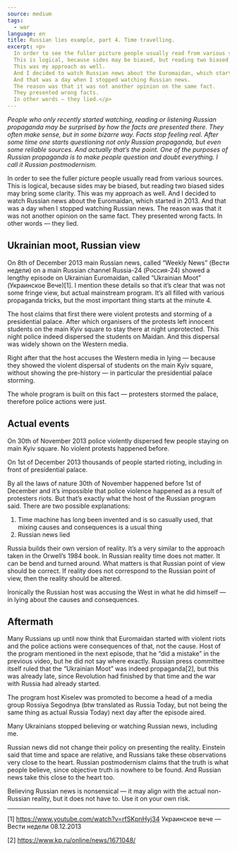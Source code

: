 ```yaml
---
source: medium
tags:
  - war
language: en
title: Russian lies example, part 4. Time travelling.
excerpt: <p>
  In order to see the fuller picture people usually read from various sources.
  This is logical, because sides may be biased, but reading two biased sides may bring some clarity.
  This was my approach as well.
  And I decided to watch Russian news about the Euromaidan, which started in 2013.
  And that was a day when I stopped watching Russian news.
  The reason was that it was not another opinion on the same fact.
  They presented wrong facts.
  In other words — they lied.</p>
---
```


_People who only recently started watching, reading or listening Russian propaganda may be surprised by how the facts are presented there. 
They often make sense, but in some bizarre way. 
Facts stop feeling real. 
After some time one starts questioning not only Russian propaganda, but even some reliable sources. 
And actually that’s the point. 
One of the purposes of Russian propaganda is to make people question and doubt everything. 
I call it Russian postmodernism._

In order to see the fuller picture people usually read from various sources. 
This is logical, because sides may be biased, but reading two biased sides may bring some clarity. 
This was my approach as well. 
And I decided to watch Russian news about the Euromaidan, which started in 2013. 
And that was a day when I stopped watching Russian news. 
The reason was that it was not another opinion on the same fact. 
They presented wrong facts. 
In other words — they lied.

## Ukrainian moot, Russian view

On 8th of December 2013 main Russian news, called “Weekly News” (Вести недели) on a main Russian channel Russia-24 (Россия-24) showed a lengthy episode on Ukrainian Euromaidan, called “Ukrainian Moot” (Украинское Вече)[1]. 
I mention these details so that it’s clear that was not some fringe view, but actual mainstream program. 
It’s all filled with various propaganda tricks, but the most important thing starts at the minute 4.

The host claims that first there were violent protests and storming of a presidential palace. 
After which organisers of the protests left innocent students on the main Kyiv square to stay there at night unprotected. 
This night police indeed dispersed the students on Maidan. 
And this dispersal was widely shown on the Western media.

Right after that the host accuses the Western media in lying — because they showed the violent dispersal of students on the main Kyiv square, without showing the pre-history — in particular the presidential palace storming.

The whole program is built on this fact — protesters stormed the palace, therefore police actions were just.

## Actual events

On 30th of November 2013 police violently dispersed few people staying on main Kyiv square. 
No violent protests happened before.

On 1st of December 2013 thousands of people started rioting, including in front of presidential palace.

By all the laws of nature 30th of November happened before 1st of December and it’s impossible that police violence happened as a result of protesters riots. 
But that’s exactly what the host of the Russian program said. 
There are two possible explanations:

1. Time machine has long been invented and is so casually used, that mixing causes and consequences is a usual thing
2. Russian news lied

Russia builds their own version of reality. 
It’s a very similar to the approach taken in the Orwell’s 1984 book. 
In Russian reality time does not matter. 
It can be bend and turned around. 
What matters is that Russian point of view should be correct. 
If reality does not correspond to the Russian point of view, then the reality should be altered.

Ironically the Russian host was accusing the West in what he did himself — in lying about the causes and consequences.

## Aftermath

Many Russians up until now think that Euromaidan started with violent riots and the police actions were consequences of that, not the cause. 
Host of the program mentioned in the next episode, that he “did a mistake” in the previous video, but he did not say where exactly. 
Russian press committee itself ruled that the “Ukrainian Moot” was indeed propaganda[2], but this was already late, since Revolution had finished by that time and the war with Russia had already started.

The program host Kiselev was promoted to become a head of a media group Rossiya Segodnya (btw translated as Russia Today, but not being the same thing as actual Russia Today) next day after the episode aired.

Many Ukrainians stopped believing or watching Russian news, including me.

Russian news did not change their policy on presenting the reality. 
Einstein said that time and space are relative, and Russians take these observations very close to the heart. 
Russian postmodernism claims that the truth is what people believe, since objective truth is nowhere to be found. 
And Russian news take this close to the heart too.

Believing Russian news is nonsensical — it may align with the actual non-Russian reality, but it does not have to. 
Use it on your own risk.

---

[1] https://www.youtube.com/watch?v=rfSKpnHyj34 Украинское вече — Вести недели 08.12.2013

[2] https://www.kp.ru/online/news/1671048/